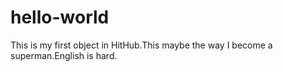 # hello-world
This is my first object in HitHub.This maybe the way I become a superman.English is hard.
